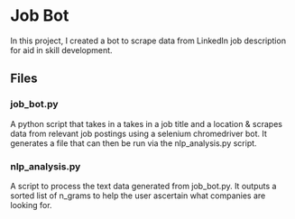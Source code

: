 # Job Bot
In this project, I created a bot to scrape data from LinkedIn job description for aid in skill development.
## Files

### job_bot.py
A python script that takes in a takes in a job title and a location & scrapes data from relevant job postings using a selenium chromedriver bot. It generates a file that can then be run via the nlp_analysis.py script.

### nlp_analysis.py
A script to process the text data generated from job_bot.py. It outputs a sorted list of n_grams to help the user ascertain what companies are looking for. 
